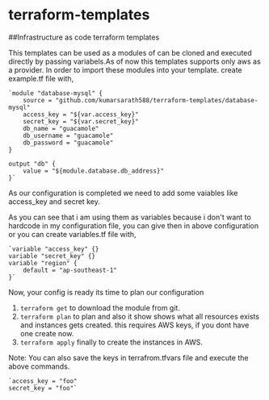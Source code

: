 # terraform-templates

##Infrastructure as code terraform templates


This templates can be used as a modules of can be cloned and executed  directly by passing variabels.As of now this templates supports only aws as a provider. In order to import these modules into your template. create example.tf file with,

    `module "database-mysql" {
        source = "github.com/kumarsarath588/terraform-templates/database-mysql"
        access_key = "${var.access_key}"
        secret_key = "${var.secret_key}"
        db_name = "guacamole"
        db_username = "guacamole"
        db_password = "guacamole"
    }
    
    output "db" {
        value = "${module.database.db_address}"
    }`

As our configuration is completed we need to add some vaiables like access_key and secret key.

As you can see that i am using them as variables because i don't want to hardcode in my configuration file, you can give then in above configuration or you can create variables.tf file with,

    `variable "access_key" {}
    variable "secret_key" {}
    variable "region" {
        default = "ap-southeast-1"
    }`

Now, your config is ready its time to plan our configuration

1. `terraform get` to download the module from git.
2. `terraform plan` to plan and also it show shows what all resources exists and instances gets created. this requires AWS   keys, if you dont have one create now.
3. `terraform apply` finally to create the instances in AWS.

Note: You can also save the keys in terrafrom.tfvars file and execute the above commands.

    `access_key = "foo"
    secret_key = "foo"`

